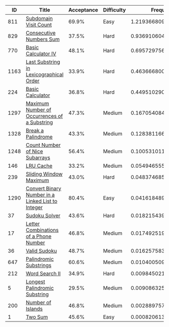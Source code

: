 |ID|Title|Acceptance|Difficulty|Frequency|
|----|-----|----|---|---|
|811|[Subdomain Visit Count]( https://leetcode.com/problems/subdomain-visit-count)|69.9%|Easy|1.219366809852767|
|829|[Consecutive Numbers Sum]( https://leetcode.com/problems/consecutive-numbers-sum)|37.5%|Hard|0.9369106040185756|
|770|[Basic Calculator IV]( https://leetcode.com/problems/basic-calculator-iv)|48.1%|Hard|0.6957297563903937|
|1163|[Last Substring in Lexicographical Order]( https://leetcode.com/problems/last-substring-in-lexicographical-order)|33.9%|Hard|0.4636668007546091|
|224|[Basic Calculator]( https://leetcode.com/problems/basic-calculator)|36.8%|Hard|0.44951029049735747|
|1297|[Maximum Number of Occurrences of a Substring]( https://leetcode.com/problems/maximum-number-of-occurrences-of-a-substring)|47.3%|Medium|0.1670540846631662|
|1328|[Break a Palindrome]( https://leetcode.com/problems/break-a-palindrome)|43.3%|Medium|0.12838116664820678|
|1248|[Count Number of Nice Subarrays]( https://leetcode.com/problems/count-number-of-nice-subarrays)|56.4%|Medium|0.1005310110120055|
|146|[LRU Cache]( https://leetcode.com/problems/lru-cache)|33.2%|Medium|0.054946555458745445|
|239|[Sliding Window Maximum]( https://leetcode.com/problems/sliding-window-maximum)|43.0%|Hard|0.0483746857022364|
|1290|[Convert Binary Number in a Linked List to Integer]( https://leetcode.com/problems/convert-binary-number-in-a-linked-list-to-integer)|80.4%|Easy|0.04161848998251485|
|37|[Sudoku Solver]( https://leetcode.com/problems/sudoku-solver)|43.6%|Hard|0.01821543989134118|
|17|[Letter Combinations of a Phone Number]( https://leetcode.com/problems/letter-combinations-of-a-phone-number)|46.8%|Medium|0.017492519932499718|
|36|[Valid Sudoku]( https://leetcode.com/problems/valid-sudoku)|48.7%|Medium|0.01625758350956095|
|647|[Palindromic Substrings]( https://leetcode.com/problems/palindromic-substrings)|60.6%|Medium|0.010400509768078022|
|212|[Word Search II]( https://leetcode.com/problems/word-search-ii)|34.9%|Hard|0.009845021678804893|
|5|[Longest Palindromic Substring]( https://leetcode.com/problems/longest-palindromic-substring)|29.5%|Medium|0.009086325220960808|
|200|[Number of Islands]( https://leetcode.com/problems/number-of-islands)|46.8%|Medium|0.0028897578265903614|
|1|[Two Sum]( https://leetcode.com/problems/two-sum)|45.6%|Easy|0.0008206138651873125|

